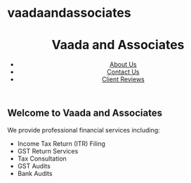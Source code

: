 # vaadaandassociates
<!DOCTYPE html><html lang="en">
<head>
    <meta charset="UTF-8">
    <meta name="viewport" content="width=device-width, initial-scale=1.0">
    <title>Vaada and Associates</title>
    <link rel="stylesheet" href="style.css">
</head>
<body>
    <header>
        <h1>Vaada and Associates</h1>
        <nav>
            <ul>
                <li><a href="about.html">About Us</a></li>
                <li><a href="contact.html">Contact Us</a></li>
                <li><a href="reviews.html">Client Reviews</a></li>
            </ul>
        </nav>
    </header><main>
    <section>
        <h2>Welcome to Vaada and Associates</h2>
        <p>We provide professional financial services including:</p>
        <ul>
            <li>Income Tax Return (ITR) Filing</li>
            <li>GST Return Services</li>
            <li>Tax Consultation</li>
            <li>GST Audits</li>
            <li>Bank Audits</li>
        </ul>
    </section>
</main>

</body>
</html>
